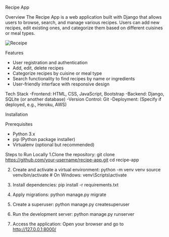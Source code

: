 Recipe App

Overview
The Recipe App is a web application built with Django that allows users to browse, search, and manage various recipes. Users can add new recipes, edit existing ones, and categorize them based on different cuisines or meal types.

![Receipe](https://github.com/user-attachments/assets/80496a78-23b3-4836-90d6-6e23f8190a9c)


 Features
- User registration and authentication
- Add, edit, delete recipes
- Categorize recipes by cuisine or meal type
- Search functionality to find recipes by name or ingredients
- User-friendly interface with responsive design

 Tech Stack
-Frontend: HTML, CSS, JavaScript, Bootstrap
-Backend: Django, SQLite (or another database)
-Version Control: Git
-Deployment: (Specify if deployed, e.g., Heroku, AWS)

 Installation

 Prerequisites
- Python 3.x
- pip (Python package installer)
- Virtualenv (optional but recommended)

 Steps to Run Locally
1.Clone the repository:
   git clone https://github.com/your-username/recipe-app.git
   cd recipe-app

2. Create and activate a virtual environment:
    python -m venv venv
    source venv/bin/activate  # On Windows: venv\Scripts\activate

3. Install dependencies:
    pip install -r requirements.txt

4. Apply migrations:
   python manage.py migrate

5. Create a superuser:
   python manage.py createsuperuser

6. Run the development server:
    python manage.py runserver

7.  Access the application: Open your browser and go to http://127.0.0.1:8000/

   
